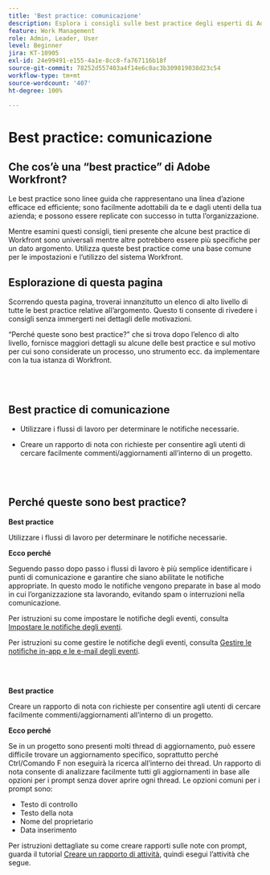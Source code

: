 ```yaml
---
title: 'Best practice: comunicazione'
description: Esplora i consigli sulle best practice degli esperti di Adobe Workfront sulla configurazione e la gestione delle notifiche di comunicazione in Workfront.
feature: Work Management
role: Admin, Leader, User
level: Beginner
jira: KT-10905
exl-id: 24e99491-e155-4a1e-8cc8-fa767116b18f
source-git-commit: 78252d557403a4f14e6c8ac3b309819038d23c54
workflow-type: tm+mt
source-wordcount: '407'
ht-degree: 100%

---
```


# Best practice: comunicazione

## Che cos’è una “best practice” di Adobe Workfront?

Le best practice sono linee guida che rappresentano una linea d’azione efficace ed efficiente; sono facilmente adottabili da te e dagli utenti della tua azienda; e possono essere replicate con successo in tutta l’organizzazione.

Mentre esamini questi consigli, tieni presente che alcune best practice di Workfront sono universali mentre altre potrebbero essere più specifiche per un dato argomento. Utilizza queste best practice come una base comune per le impostazioni e l’utilizzo del sistema Workfront.

## Esplorazione di questa pagina

Scorrendo questa pagina, troverai innanzitutto un elenco di alto livello di tutte le best practice relative all’argomento. Questo ti consente di rivedere i consigli senza immergerti nei dettagli delle motivazioni.

“Perché queste sono best practice?” che si trova dopo l’elenco di alto livello, fornisce maggiori dettagli su alcune delle best practice e sul motivo per cui sono considerate un processo, uno strumento ecc. da implementare con la tua istanza di Workfront.

</br>
</br>

## Best practice di comunicazione

* Utilizzare i flussi di lavoro per determinare le notifiche necessarie.

* Creare un rapporto di nota con richieste per consentire agli utenti di cercare facilmente commenti/aggiornamenti all’interno di un progetto.

</br>
</br>

## Perché queste sono best practice?

**Best practice**

Utilizzare i flussi di lavoro per determinare le notifiche necessarie.

**Ecco perché**

Seguendo passo dopo passo i flussi di lavoro è più semplice identificare i punti di comunicazione e garantire che siano abilitate le notifiche appropriate. In questo modo le notifiche vengono preparate in base al modo in cui l’organizzazione sta lavorando, evitando spam o interruzioni nella comunicazione.

Per istruzioni su come impostare le notifiche degli eventi, consulta [Impostare le notifiche degli eventi](https://experienceleague.adobe.com/docs/workfront-learn/tutorials-workfront/administration-and-setup/email-and-in-app-notifications/admin-set-up-event-notifications.html?lang=it).

Per istruzioni su come gestire le notifiche degli eventi, consulta [Gestire le notifiche in-app e le e-mail degli eventi](https://experienceleague.adobe.com/docs/workfront-learn/tutorials-workfront/administration-and-setup/email-and-in-app-notifications/manage-inapp-and-email-notifications.html?lang=it).

</br>
</br>


**Best practice**

Creare un rapporto di nota con richieste per consentire agli utenti di cercare facilmente commenti/aggiornamenti all’interno di un progetto.



**Ecco perché**

Se in un progetto sono presenti molti thread di aggiornamento, può essere difficile trovare un aggiornamento specifico, soprattutto perché Ctrl/Comando F non eseguirà la ricerca all’interno dei thread. Un rapporto di nota consente di analizzare facilmente tutti gli aggiornamenti in base alle opzioni per i prompt senza dover aprire ogni thread. Le opzioni comuni per i prompt sono:

* Testo di controllo
* Testo della nota
* Nome del proprietario
* Data inserimento

Per istruzioni dettagliate su come creare rapporti sulle note con prompt, guarda il tutorial [Creare un rapporto di attività](https://experienceleague.adobe.com/docs/workfront-learn/tutorials-workfront/reporting/basic-reporting/create-a-task-report.html?lang=it), quindi esegui l’attività che segue.

